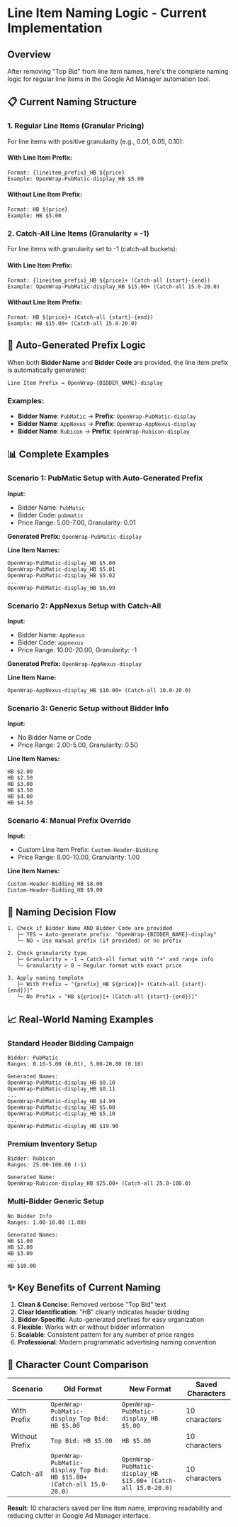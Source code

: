 # Line Item Naming Logic - Current Implementation

## Overview
After removing "Top Bid" from line item names, here's the complete naming logic for regular line items in the Google Ad Manager automation tool.

## 📋 **Current Naming Structure**

### **1. Regular Line Items (Granular Pricing)**
For line items with positive granularity (e.g., 0.01, 0.05, 0.10):

#### **With Line Item Prefix:**
```
Format: {lineitem_prefix}_HB ${price}
Example: OpenWrap-PubMatic-display_HB $5.00
```

#### **Without Line Item Prefix:**
```
Format: HB ${price}
Example: HB $5.00
```

### **2. Catch-All Line Items (Granularity = -1)**
For line items with granularity set to -1 (catch-all buckets):

#### **With Line Item Prefix:**
```
Format: {lineitem_prefix}_HB ${price}+ (Catch-all {start}-{end})
Example: OpenWrap-PubMatic-display_HB $15.00+ (Catch-all 15.0-20.0)
```

#### **Without Line Item Prefix:**
```
Format: HB ${price}+ (Catch-all {start}-{end})
Example: HB $15.00+ (Catch-all 15.0-20.0)
```

## 🎯 **Auto-Generated Prefix Logic**

When both **Bidder Name** and **Bidder Code** are provided, the line item prefix is automatically generated:

```
Line Item Prefix = OpenWrap-{BIDDER_NAME}-display
```

### **Examples:**
- **Bidder Name**: `PubMatic` → **Prefix**: `OpenWrap-PubMatic-display`
- **Bidder Name**: `AppNexus` → **Prefix**: `OpenWrap-AppNexus-display`
- **Bidder Name**: `Rubicon` → **Prefix**: `OpenWrap-Rubicon-display`

## 📊 **Complete Examples**

### **Scenario 1: PubMatic Setup with Auto-Generated Prefix**
**Input:**
- Bidder Name: `PubMatic`
- Bidder Code: `pubmatic`
- Price Range: 5.00-7.00, Granularity: 0.01

**Generated Prefix:** `OpenWrap-PubMatic-display`

**Line Item Names:**
```
OpenWrap-PubMatic-display_HB $5.00
OpenWrap-PubMatic-display_HB $5.01
OpenWrap-PubMatic-display_HB $5.02
...
OpenWrap-PubMatic-display_HB $6.99
```

### **Scenario 2: AppNexus Setup with Catch-All**
**Input:**
- Bidder Name: `AppNexus`
- Bidder Code: `appnexus`
- Price Range: 10.00-20.00, Granularity: -1

**Generated Prefix:** `OpenWrap-AppNexus-display`

**Line Item Name:**
```
OpenWrap-AppNexus-display_HB $10.00+ (Catch-all 10.0-20.0)
```

### **Scenario 3: Generic Setup without Bidder Info**
**Input:**
- No Bidder Name or Code
- Price Range: 2.00-5.00, Granularity: 0.50

**Line Item Names:**
```
HB $2.00
HB $2.50
HB $3.00
HB $3.50
HB $4.00
HB $4.50
```

### **Scenario 4: Manual Prefix Override**
**Input:**
- Custom Line Item Prefix: `Custom-Header-Bidding`
- Price Range: 8.00-10.00, Granularity: 1.00

**Line Item Names:**
```
Custom-Header-Bidding_HB $8.00
Custom-Header-Bidding_HB $9.00
```

## 🔄 **Naming Decision Flow**

```
1. Check if Bidder Name AND Bidder Code are provided
   ├─ YES → Auto-generate prefix: "OpenWrap-{BIDDER_NAME}-display"
   └─ NO → Use manual prefix (if provided) or no prefix

2. Check granularity type
   ├─ Granularity = -1 → Catch-all format with "+" and range info
   └─ Granularity > 0 → Regular format with exact price

3. Apply naming template
   ├─ With Prefix → "{prefix}_HB ${price}[+ (Catch-all {start}-{end})]"
   └─ No Prefix → "HB ${price}[+ (Catch-all {start}-{end})]"
```

## 📈 **Real-World Naming Examples**

### **Standard Header Bidding Campaign**
```
Bidder: PubMatic
Ranges: 0.10-5.00 (0.01), 5.00-20.00 (0.10)

Generated Names:
OpenWrap-PubMatic-display_HB $0.10
OpenWrap-PubMatic-display_HB $0.11
...
OpenWrap-PubMatic-display_HB $4.99
OpenWrap-PubMatic-display_HB $5.00
OpenWrap-PubMatic-display_HB $5.10
...
OpenWrap-PubMatic-display_HB $19.90
```

### **Premium Inventory Setup**
```
Bidder: Rubicon
Ranges: 25.00-100.00 (-1)

Generated Name:
OpenWrap-Rubicon-display_HB $25.00+ (Catch-all 25.0-100.0)
```

### **Multi-Bidder Generic Setup**
```
No Bidder Info
Ranges: 1.00-10.00 (1.00)

Generated Names:
HB $1.00
HB $2.00
HB $3.00
...
HB $10.00
```

## ✨ **Key Benefits of Current Naming**

1. **Clean & Concise**: Removed verbose "Top Bid" text
2. **Clear Identification**: "HB" clearly indicates header bidding
3. **Bidder-Specific**: Auto-generated prefixes for easy organization
4. **Flexible**: Works with or without bidder information
5. **Scalable**: Consistent pattern for any number of price ranges
6. **Professional**: Modern programmatic advertising naming convention

## 🎯 **Character Count Comparison**

| Scenario | Old Format | New Format | Saved Characters |
|----------|------------|------------|------------------|
| With Prefix | `OpenWrap-PubMatic-display_Top Bid: HB $5.00` | `OpenWrap-PubMatic-display_HB $5.00` | 10 characters |
| Without Prefix | `Top Bid: HB $5.00` | `HB $5.00` | 10 characters |
| Catch-all | `OpenWrap-PubMatic-display_Top Bid: HB $15.00+ (Catch-all 15.0-20.0)` | `OpenWrap-PubMatic-display_HB $15.00+ (Catch-all 15.0-20.0)` | 10 characters |

**Result**: 10 characters saved per line item name, improving readability and reducing clutter in Google Ad Manager interface.